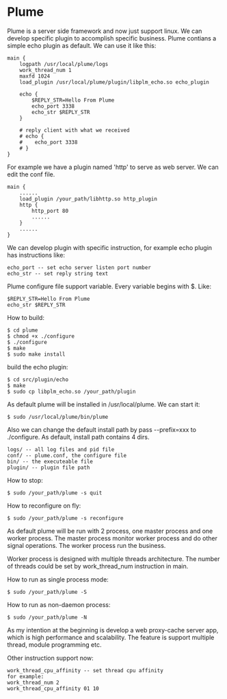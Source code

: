 Plume
=====

Plume is a server side framework and now just support linux.
We can develop specific plugin to accomplish specific business.
Plume contians a simple echo plugin as default. We can use it like this:

    main {
        logpath /usr/local/plume/logs
        work_thread_num 1
        maxfd 1024
        load_plugin /usr/local/plume/plugin/libplm_echo.so echo_plugin
        
        echo {
            $REPLY_STR=Hello From Plume
            echo_port 3338
            echo_str $REPLY_STR
        }
        
        # reply client with what we received
        # echo {
        #    echo_port 3338
        # }
    }

For example we have a plugin named 'http' to serve as web server. We can edit the conf file.

    main {
        ......
        load_plugin /your_path/libhttp.so http_plugin
        http {
            http_port 80
            ......
        }
        ......
    }

We can develop plugin with specific instruction, for example echo plugin has instructions like:

    echo_port -- set echo server listen port number
    echo_str -- set reply string text

Plume configure file support variable. Every variable begins with $. Like:

    $REPLY_STR=Hello From Plume
    echo_str $REPLY_STR


How to build:

    $ cd plume
    $ chmod +x ./configure
    $ ./configure
    $ make
    $ sudo make install
    
build the echo plugin:

    $ cd src/plugin/echo
    $ make 
    $ sudo cp libplm_echo.so /your_path/plugin

As default plume will be installed in /usr/local/plume. We can start it:

    $ sudo /usr/local/plume/bin/plume

Also we can change the default install path by pass --prefix=xxx to ./configure.
As default, install path contains 4 dirs.

    logs/ -- all log files and pid file
    conf/ -- plume.conf, the configure file
    bin/ -- the executeable file
    plugin/ -- plugin file path

How to stop:

    $ sudo /your_path/plume -s quit

How to reconfigure on fly:

    $ sudo /your_path/plume -s reconfigure

As default plume will be run with 2 process, one master process and one worker process.
The master process monitor worker process and do other signal operations.
The worker process run the business.

Worker process is designed with multiple threads architecture. 
The number of threads could be set by work_thread_num instruction in main.

How to run as single process mode:

    $ sudo /your_path/plume -S

How to run as non-daemon process:

    $ sudo /your_path/plume -N

As my intention at the beginning is develop a web proxy-cache server app, 
which is high performance and scalability.
The feature is support multiple thread, module programming etc.

Other instruction support now:

    work_thread_cpu_affinity -- set thread cpu affinity
    for example: 
    work_thread_num 2
    work_thread_cpu_affinity 01 10
